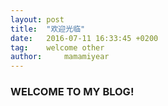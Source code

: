 ```yaml
---
layout: post
title:  "欢迎光临"
date:   2016-07-11 16:33:45 +0200
tag:    welcome other
author:     mamamiyear
---
```

### WELCOME TO MY BLOG!
